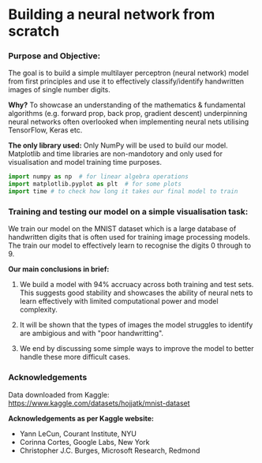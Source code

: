 # Building a neural network from scratch

### Purpose and Objective:
The goal is to build a simple multilayer perceptron (neural network) model from first principles and use it to effectively classify/identify handwritten images of single number digits.

**Why?** To showcase an understanding of the mathematics & fundamental algorithms (e.g. forward prop, back prop, gradient descent) underpinning neural networks often overlooked when implementing neural nets utilising TensorFlow, Keras etc.

**The only library used:**
Only NumPy will be used to build our model. Matplotlib and time libraries are non-mandotory and only used for visualisation and model training time purposes.

```python
import numpy as np  # for linear algebra operations
import matplotlib.pyplot as plt  # for some plots
import time # to check how long it takes our final model to train
```

### Training and testing our model on a simple visualisation task:
We train our model on the MNIST dataset which is a large database of handwritten digits that is often used for training image processing models. The train our model to effectively learn to recognise the digits 0 through to 9.

**Our main conclusions in brief:**

1. We build a model with 94% accruacy across both training and test sets. This suggests good stability and showcases the ability of neural nets to learn effectively with limited computational power and model complexity.

2. It will be shown that the types of images the model struggles to identify are ambigious and with "poor handwritting". 

3. We end by discussing some simple ways to improve the model to better handle these more difficult cases.

### Acknowledgements

Data downloaded from Kaggle: https://www.kaggle.com/datasets/hojjatk/mnist-dataset

**Acknowledgements as per Kaggle website:**

- Yann LeCun, Courant Institute, NYU
- Corinna Cortes, Google Labs, New York
- Christopher J.C. Burges, Microsoft Research, Redmond
